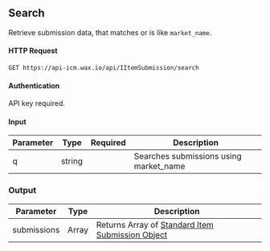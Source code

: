 ## Search

Retrieve submission data, that matches or is like `market_name`.

#### HTTP Request

`GET https://api-icm.wax.io/api/IItemSubmission/search`

#### Authentication

API key required.

#### Input

| Parameter | Type | Required | Description |
| - | - | :-: | - |
| q | string |  | Searches submissions using market_name |

### Output

| Parameter | Type | Description |
| - | - | - |
| submissions | Array | Returns Array of [Standard Item Submission Object](/IItemSubmission.md#minified-item-submission-object) |
